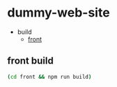 # dummy-web-site

- build
  - [front](#front-build)

## front build

```bash
(cd front && npm run build)
```